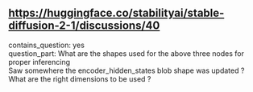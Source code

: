 ## https://huggingface.co/stabilityai/stable-diffusion-2-1/discussions/40

contains_question: yes  
question_part: What are the shapes used for the above three nodes for proper inferencing  
Saw somewhere the encoder_hidden_states blob shape was updated ? What are the right dimensions to be used ?